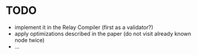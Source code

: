 # TODO

- implement it in the Relay Compiler (first as a validator?)
- apply optimizations described in the paper (do not visit already known node twice)
- ...
